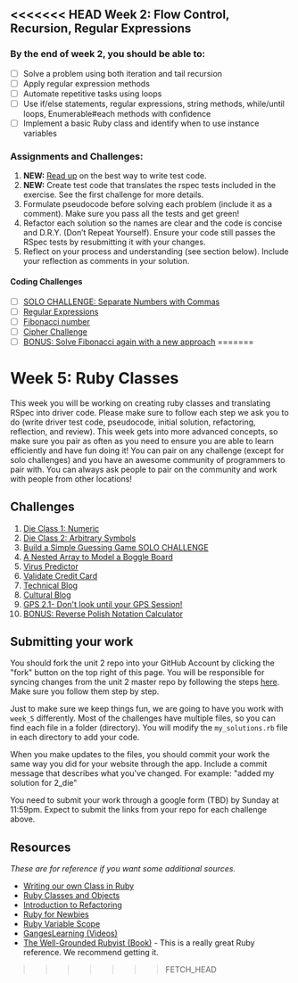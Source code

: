 <<<<<<< HEAD
Week 2: Flow Control, Recursion, Regular Expressions
-------------------------

### By the end of week 2, you should be able to:
- [ ] Solve a problem using both iteration and tail recursion
- [ ] Apply regular expression methods 
- [ ] Automate repetitive tasks using loops 
- [ ] Use if/else statements, regular expressions, string methods, while/until loops, Enumerable#each methods with confidence
- [ ] Implement a basic Ruby class and identify when to use instance variables

### Assignments and Challenges:

1. **NEW:** [Read up](https://gist.github.com/dbc-challenges/5aea3150ddec2aec1007) on the best way to write test code.
2. **NEW:** Create test code that translates the rspec tests included in the exercise.  See the first challenge for more details.
3. Formulate pseudocode before solving each problem (include it as a comment).  Make sure you pass all the tests and get green!
4. Refactor each solution so the names are clear and the code is concise and D.R.Y. (Don’t Repeat Yourself). Ensure your code still passes the RSpec tests by resubmitting it with your changes.  
5. Reflect on your process and understanding (see section below). Include your reflection as comments in your solution.  

#### Coding Challenges
- [ ] [SOLO CHALLENGE: Separate Numbers with Commas](http://socrates.devbootcamp.com/challenges/427) 
- [ ] [Regular Expressions ](http://socrates.devbootcamp.com/challenges/426)
- [ ] [Fibonacci number](http://socrates.devbootcamp.com/challenges/428)  
- [ ] [Cipher Challenge](http://socrates.devbootcamp.com/challenges/425)
- [ ] [BONUS: Solve Fibonacci again with a new approach](http://socrates.devbootcamp.com/challenges/430)
=======
# Week 5: Ruby Classes

This week you will be working on creating ruby classes and translating RSpec into driver code. Please make sure to follow each step we ask you to do (write driver test code, pseudocode, initial solution, refactoring, reflection, and review). This week gets into more advanced concepts, so make sure you pair as often as you need to ensure you are able to learn efficiently and have fun doing it! You can pair on any challenge (except for solo challenges) and you have an awesome community of programmers to pair with. You can always ask people to pair on the community and work with people from other locations! 


## Challenges
1. [Die Class 1: Numeric](1_die)
2. [Die Class 2: Arbitrary Symbols](2_die)
3. [Build a Simple Guessing Game SOLO CHALLENGE](3_guessing_game_solo_challenge)
4. [A Nested Array to Model a Boggle Board](4_boggle_board)
5. [Virus Predictor](5_virus_predictor)
6. [Validate Credit Card](6_validate_credit_card)
7. [Technical Blog](7_technical_blog.md)
8. [Cultural Blog](8_cultural_blog.md)
9. [GPS 2.1- Don't look until your GPS Session!](9_gps2.1)
10. [BONUS: Reverse Polish Notation Calculator](10_BONUS_rpn)


## Submitting your work
You should fork the unit 2 repo into your GitHub Account by clicking the "fork" button on the top right of this page. You will be responsible for syncing changes from the unit 2 master repo by following the steps [here](http://stackoverflow.com/questions/11394349/upstream-pulls-with-the-github-desktop-client). Make sure you follow them step by step. 

Just to make sure we keep things fun, we are going to have you work with `week_5` differently. Most of the challenges have multiple files, so you can find each file in a folder (directory). You will modify the `my_solutions.rb` file in each directory to add your code. 

When you make updates to the files, you should commit your work the same way you did for your website through the app. Include a commit message that describes what you've changed. For example: "added my solution for 2_die"

You need to submit your work through a google form (TBD) by Sunday at 11:59pm. Expect to submit the links from your repo for each challenge above. 


## Resources
*These are for reference if you want some additional sources.* 
- [Writing our own Class in Ruby](http://rubylearning.com/satishtalim/writing_our_own_class_in_ruby.html)
- [Ruby Classes and Objects](http://www.tutorialspoint.com/ruby/ruby_classes.htm)
- [Introduction to Refactoring](http://sourcemaking.com/refactoring/introduction-to-refactoring)   
- [Ruby for Newbies](http://net.tutsplus.com/sessions/ruby-for-newbies)  
- [Ruby Variable Scope](http://www.techotopia.com/index.php/Ruby_Variable_Scope) 
- [GangesLearning (Videos)](https://www.youtube.com/user/GangesLearning)
- [The Well-Grounded Rubyist (Book)](http://www.manning.com/black2/) - This is a really great Ruby reference. We recommend getting it.  
>>>>>>> FETCH_HEAD
